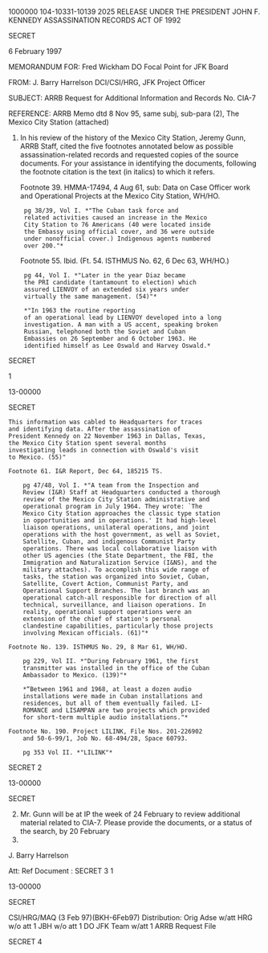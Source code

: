 1000000
104-10331-10139 2025 RELEASE UNDER THE PRESIDENT JOHN F. KENNEDY ASSASSINATION RECORDS ACT OF 1992

SECRET

6 February 1997

MEMORANDUM FOR: Fred Wickham
		DO Focal Point for JFK Board

FROM: J. Barry Harrelson
		DCI/CSI/HRG, JFK Project Officer

SUBJECT: ARRB Request for Additional Information
		and Records No. CIA-7

REFERENCE: ARRB Memo dtd 8 Nov 95, same subj,
		sub-para (2), The Mexico City Station
		(attached)

1. In his review of the history of the Mexico City
Station, Jeremy Gunn, ARRB Staff, cited the five footnotes
annotated below as possible assassination-related records
and requested copies of the source documents. For your
assistance in identifying the documents, following the
footnote citation is the text (in italics) to which it
refers.

	Footnote 39. HMMA-17494, 4 Aug 61, sub: Data
		on Case Officer work and Operational Projects at the
		Mexico City Station, WH/HO.

		pg 38/39, Vol I. *"The Cuban task force and
		related activities caused an increase in the Mexico
		City Station to 76 Americans (40 were located inside
		the Embassy using official cover, and 36 were outside
		under nonofficial cover.) Indigenous agents numbered
		over 200."*

	Footnote 55. Ibid. (Ft. 54. ISTHMUS No. 62,
		6 Dec 63, WH/HO.)

		pg 44, Vol I. *"Later in the year Diaz became
		the PRI candidate (tantamount to election) which
		assured LIENVOY of an extended six years under
		virtually the same management. (54)"*

		*"In 1963 the routine reporting
		of an operational lead by LIENVOY developed into a long
		investigation. A man with a US accent, speaking broken
		Russian, telephoned both the Soviet and Cuban
		Embassies on 26 September and 6 October 1963. He
		identified himself as Lee Oswald and Harvey Oswald.*

SECRET

1

13-00000

SECRET

	This information was cabled to Headquarters for traces
	and identifying data. After the assassination of
	President Kennedy on 22 November 1963 in Dallas, Texas,
	the Mexico City Station spent several months
	investigating leads in connection with Oswald's visit
	to Mexico. (55)"

	Footnote 61. I&R Report, Dec 64, 185215 TS.

		pg 47/48, Vol I. *"A team from the Inspection and
		Review (I&R) Staff at Headquarters conducted a thorough
		review of the Mexico City Station administrative and
		operational program in July 1964. They wrote: `The
		Mexico City Station approaches the classic type station
		in opportunities and in operations.' It had high-level
		liaison operations, unilateral operations, and joint
		operations with the host government, as well as Soviet,
		Satellite, Cuban, and indigenous Communist Party
		operations. There was local collaborative liaison with
		other US agencies (the State Department, the FBI, the
		Immigration and Naturalization Service (I&NS), and the
		military attaches). To accomplish this wide range of
		tasks, the station was organized into Soviet, Cuban,
		Satellite, Covert Action, Communist Party, and
		Operational Support Branches. The last branch was an
		operational catch-all responsible for direction of all
		technical, surveillance, and liaison operations. In
		reality, operational support operations were an
		extension of the chief of station's personal
		clandestine capabilities, particularly those projects
		involving Mexican officials. (61)"*

	Footnote No. 139. ISTHMUS No. 29, 8 Mar 61, WH/HO.

		pg 229, Vol II. *"During February 1961, the first
		transmitter was installed in the office of the Cuban
		Ambassador to Mexico. (139)"*

		*“Between 1961 and 1968, at least a dozen audio
		installations were made in Cuban installations and
		residences, but all of them eventually failed. LI-
		ROMANCE and LISAMPAN are two projects which provided
		for short-term multiple audio installations."*

	Footnote No. 190. Project LILINK, File Nos. 201-226902
		and 50-6-99/1, Job No. 68-494/28, Space 60793.

		pg 353 Vol II. *"LILINK"*

SECRET
2

13-00000

SECRET

2. Mr. Gunn will be at IP the week of 24 February to
review additional material related to CIA-7. Please provide
the documents, or a status of the search, by 20 February
1997.

J. Barry Harrelson

Att: Ref Document
:
SECRET
3
1

13-00000

SECRET

CSI/HRG/MAQ (3 Feb 97)(BKH-6Feb97)
Distribution:
	Orig Adse w/att
	HRG w/o att
1 JBH w/o att
1 DO JFK Team w/att
1 ARRB Request File

SECRET
4
